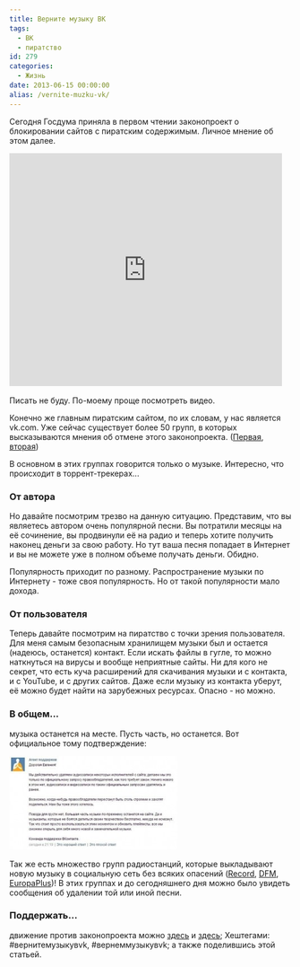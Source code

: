 ```yaml
---
title: Верните музыку ВК
tags:
  - ВК
  - пиратство
id: 279
categories:
  - Жизнь
date: 2013-06-15 00:00:00
alias: /vernite-muzku-vk/
---
```


Сегодня Госдума приняла в первом чтении законопроект о блокировании сайтов с пиратским содержимым. Личное мнение об этом далее. <!--more-->

<iframe src="http://player.rutv.ru/index/iframe/video_cid/475140/sid/vesti/?acc_video_id=515384" frameborder="0" style="width: 487px; height: 415px; border: none;"></iframe>

Писать не буду. По-моему проще посмотреть видео. 

Конечно же главным пиратским сайтом, по их словам, у нас является vk.com. Уже сейчас существует более 50 групп, в которых  высказываются мнения об отмене этого законопроекта. ([Первая](http://vk.com/club48602391), [вторая](http://vk.com/club54949518))

В основном в этих группах говорится только о музыке. Интересно, что происходит в торрент-трекерах... 

### От автора

Но давайте посмотрим трезво на данную ситуацию. Представим, что вы являетесь автором очень популярной песни. Вы потратили месяцы на её сочинение, вы продвинули её на радио и теперь хотите получить наконец деньги за свою работу. Но тут ваша песня попадает в Интернет и вы не можете уже в полном объеме получать деньги. Обидно.

Популярность приходит по разному. Распространение музыки по Интернету - тоже своя популярность. Но от такой популярности мало дохода.

### От пользователя

Теперь давайте посмотрим на пиратство с точки зрения пользователя. Для меня самым безопасным хранилищем музыки был и остается (надеюсь, останется) контакт. Если искать файлы в гугле, то можно наткнуться на вирусы и вообще неприятные сайты. Ни для кого не секрет, что есть куча расширений для скачивания музыки и с контакта, и с YouTube, и с других сайтов. Даже если музыку из контакта уберут, её можно будет найти на зарубежных ресурсах. Опасно - но можно.

### В общем...

музыка останется на месте. Пусть часть, но останется. Вот официальное тому подтверждение:

[![51Xv1FNPt_Y](/content/2013/06/51Xv1FNPt_Y-300x167.jpg)](/content/2013/06/51Xv1FNPt_Y.jpg)

Так же есть множество групп радиостанций, которые выкладывают новую музыку в социальную сеть без всяких опасений ([Record](http://vk.com/record), [DFM](http://vk.com/dfm), [EuropaPlus](http://vk.com/europaplus))! В этих группах и до сегодняшнего дня можно было увидеть сообщения об удалении той или иной песни.

### Поддержать...

движение против законопроекта можно [здесь](http://vk.com/club48602391) и [здесь](http://vk.com/club54949518);
Хештегами: #вернитемузыкувvk, #вернеммузыкувvk;
а также поделившись этой статьей. 